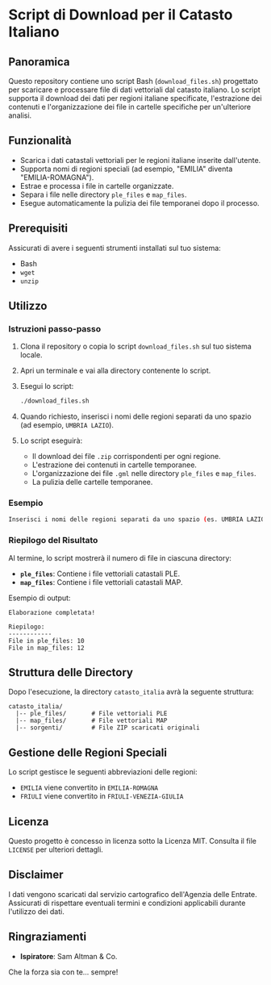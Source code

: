 # Script di Download per il Catasto Italiano

## Panoramica
Questo repository contiene uno script Bash (`download_files.sh`) progettato per scaricare e processare file di dati vettoriali dal catasto italiano. Lo script supporta il download dei dati per regioni italiane specificate, l'estrazione dei contenuti e l'organizzazione dei file in cartelle specifiche per un'ulteriore analisi.

## Funzionalità
- Scarica i dati catastali vettoriali per le regioni italiane inserite dall'utente.
- Supporta nomi di regioni speciali (ad esempio, "EMILIA" diventa "EMILIA-ROMAGNA").
- Estrae e processa i file in cartelle organizzate.
- Separa i file nelle directory `ple_files` e `map_files`.
- Esegue automaticamente la pulizia dei file temporanei dopo il processo.

## Prerequisiti
Assicurati di avere i seguenti strumenti installati sul tuo sistema:
- Bash
- `wget`
- `unzip`

## Utilizzo
### Istruzioni passo-passo
1. Clona il repository o copia lo script `download_files.sh` sul tuo sistema locale.

2. Apri un terminale e vai alla directory contenente lo script.

3. Esegui lo script:
   ```bash
   ./download_files.sh
   ```

4. Quando richiesto, inserisci i nomi delle regioni separati da uno spazio (ad esempio, `UMBRIA LAZIO`).

5. Lo script eseguirà:
   - Il download dei file `.zip` corrispondenti per ogni regione.
   - L'estrazione dei contenuti in cartelle temporanee.
   - L'organizzazione dei file `.gml` nelle directory `ple_files` e `map_files`.
   - La pulizia delle cartelle temporanee.

### Esempio
```bash
Inserisci i nomi delle regioni separati da uno spazio (es. UMBRIA LAZIO): EMILIA LAZIO
```

### Riepilogo del Risultato
Al termine, lo script mostrerà il numero di file in ciascuna directory:
- **`ple_files`**: Contiene i file vettoriali catastali PLE.
- **`map_files`**: Contiene i file vettoriali catastali MAP.

Esempio di output:
```
Elaborazione completata!

Riepilogo:
------------
File in ple_files: 10
File in map_files: 12
```

## Struttura delle Directory
Dopo l'esecuzione, la directory `catasto_italia` avrà la seguente struttura:
```
catasto_italia/
  |-- ple_files/       # File vettoriali PLE
  |-- map_files/       # File vettoriali MAP
  |-- sorgenti/        # File ZIP scaricati originali
```

## Gestione delle Regioni Speciali
Lo script gestisce le seguenti abbreviazioni delle regioni:
- `EMILIA` viene convertito in `EMILIA-ROMAGNA`
- `FRIULI` viene convertito in `FRIULI-VENEZIA-GIULIA`

## Licenza
Questo progetto è concesso in licenza sotto la Licenza MIT. Consulta il file `LICENSE` per ulteriori dettagli.

## Disclaimer
I dati vengono scaricati dal servizio cartografico dell'Agenzia delle Entrate. Assicurati di rispettare eventuali termini e condizioni applicabili durante l'utilizzo dei dati.

## Ringraziamenti
- **Ispiratore**: Sam Altman & Co.

Che la forza sia con te... sempre!


